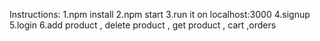 Instructions:
1.npm install
2.npm start
3.run it on localhost:3000
4.signup 
5.login
6.add product , delete product , get product , cart ,orders
